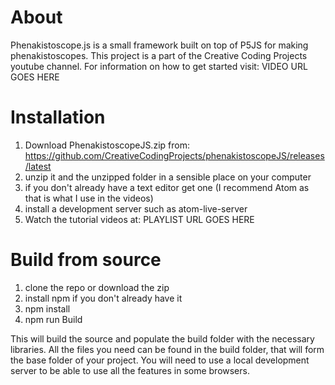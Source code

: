 About
=======

Phenakistoscope.js is a small framework built on top of P5JS for making phenakistoscopes.
This project is a part of the Creative Coding Projects youtube channel.
For information on how to get started visit: VIDEO URL GOES HERE

Installation
=======

  1. Download PhenakistoscopeJS.zip from: https://github.com/CreativeCodingProjects/phenakistoscopeJS/releases/latest
  2. unzip it and the unzipped folder in a sensible place on your computer
  3. if you don't already have a text editor get one (I recommend Atom as that is what I use in the videos)
  4. install a development server such as atom-live-server
  5. Watch the tutorial videos at: PLAYLIST URL GOES HERE

Build from source
=======

  1. clone the repo or download the zip
  2. install npm if you don't already have it
  3. npm install
  4. npm run Build

This will build the source and populate the build folder with the necessary libraries.
All the files you need can be found in the build folder, that will form the base folder of your project.
You will need to use a local development server to be able to use all the features in some browsers.
